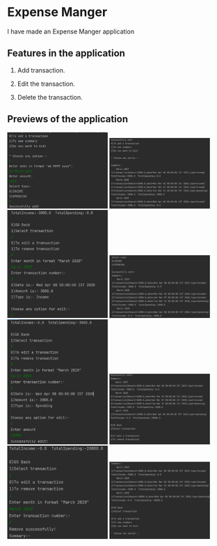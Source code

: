 # Expense Manger

I have made an Expense Manger application

## Features in the application

1. Add transaction. 

2. Edit the transaction.

3. Delete the transaction.

## Previews of the application

<img title="" src="https://github.com/abhishek123-bit/CDN/blob/main/Expense%20Manager/01.png?raw=true" alt="" width="231">
<img title="" src="https://github.com/abhishek123-bit/CDN/blob/main/Expense%20Manager/02.png?raw=true" alt="" width="231">
<img title="" src="https://github.com/abhishek123-bit/CDN/blob/main/Expense%20Manager/03.png?raw=true" alt="" width="231">
<img title="" src="https://github.com/abhishek123-bit/CDN/blob/main/Expense%20Manager/04.png?raw=true" alt="" width="231">
<img title="" src="https://github.com/abhishek123-bit/CDN/blob/main/Expense%20Manager/05.png?raw=true" alt="" width="231">
<img title="" src="https://github.com/abhishek123-bit/CDN/blob/main/Expense%20Manager/06.png?raw=true" alt="" width="231">
<img title="" src="https://github.com/abhishek123-bit/CDN/blob/main/Expense%20Manager/07.png?raw=true" alt="" width="231">
<img title="" src="https://github.com/abhishek123-bit/CDN/blob/main/Expense%20Manager/08.png?raw=true" alt="" width="231">




